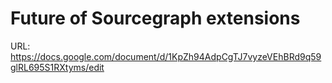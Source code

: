 # Future of Sourcegraph extensions

URL: https://docs.google.com/document/d/1KpZh94AdpCgTJ7vyzeVEhBRd9q59glRL695S1RXtyms/edit
